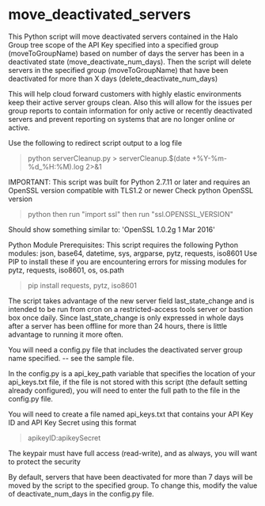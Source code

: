 # move_deactivated_servers

This Python script will move deactivated servers contained in the
Halo Group tree scope of the API Key specified into a specified
group (moveToGroupName) based on number of days the server has been in
a deactivated state (move_deactivate_num_days). Then the script will
delete servers in the specified group (moveToGroupName) that have been
deactivated for more than X days (delete_deactivate_num_days)

This will help cloud forward customers with highly elastic environments
keep their active server groups clean. Also this will allow for the issues
per group reports to contain information for only active or recently
deactivated servers and prevent reporting on systems that are no longer
online or active.

Use the following to redirect script output to a log file
>python serverCleanup.py >  serverCleanup.$(date +%Y-%m-%d_%H:%M).log 2>&1

IMPORTANT:
This script was built for Python 2.7.11 or later and requires an OpenSSL
version compatible with TLS1.2 or newer
Check python OpenSSL version

  >python
  then run "import ssl"
  then run "ssl.OPENSSL_VERSION"

Should show something similar to:
'OpenSSL 1.0.2g  1 Mar 2016'


Python Module Prerequisites:
This script requires the following Python modules:
json, base64, datetime, sys, argparse, pytz, requests, iso8601
Use PIP to install these if you are encountering errors for missing modules
for pytz, requests, iso8601, os, os.path
   > pip install requests, pytz, iso8601

The script takes advantage of the new server field last_state_change and
is intended to be run from cron on a restricted-access tools server or
bastion box once daily.  Since last_state_change is only expressed in whole
days after a server has been offline for more than 24 hours, there is little
advantage to running it more often.

You will need a config.py file that includes the deactivated server group name
specified. -- see the sample file.

In the config.py is a api_key_path variable that specifies the location of your api_keys.txt file, if the file is not stored with this script (the default setting already configured), you will need to enter the full path to the file in the config.py file.

You will need to create a file named api_keys.txt that contains your API Key ID and API Key Secret using this format
> apikeyID:apikeySecret

The keypair must have full access (read-write), and as always, you will want to
protect the security

By default, servers that have been deactivated for more than 7 days will be
moved by the script to the specified group. To change this, modify the value
of deactivate_num_days in the config.py file.
